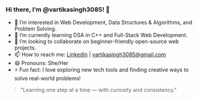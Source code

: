 ### Hi there, I’m @vartikasingh3085! 👋

- 👀 I’m interested in Web Development, Data Structures & Algorithms, and Problem Solving.
- 🌱 I’m currently learning DSA in C++ and Full-Stack Web Development.
- 🤝 I’m looking to collaborate on beginner-friendly open-source web projects.
- 📫 How to reach me: [LinkedIn](https://www.linkedin.com/in/vartikasingh3085) | vartikasingh3085@gmail.com
- 😄 Pronouns: She/Her
- ⚡ Fun fact: I love exploring new tech tools and finding creative ways to solve real-world problems!

> "Learning one step at a time — with curiosity and consistency."
<!---
vartikasingh3085/vartikasingh3085 is a ✨ special ✨ repository because its `README.md` (this file) appears on your GitHub profile.
You can click the Preview link to take a look at your changes.
--->
